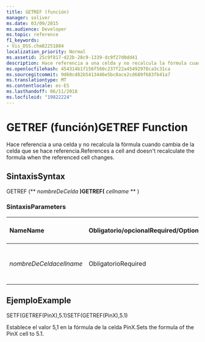 ```yaml
---
title: GETREF (función)
manager: soliver
ms.date: 03/09/2015
ms.audience: Developer
ms.topic: reference
f1_keywords:
- Vis_DSS.chm82251884
localization_priority: Normal
ms.assetid: 25c9f817-d22b-28c9-1339-dc9f27d0dd41
description: Hace referencia a una celda y no recalcula la fórmula cuando cambia de la celda que se hace referencia.
ms.openlocfilehash: 454314b1f156f560c237f22a45492978ca3c31ca
ms.sourcegitcommit: 9d60cd82b5413446e5bc8ace2cd689f683fb41a7
ms.translationtype: MT
ms.contentlocale: es-ES
ms.lasthandoff: 06/11/2018
ms.locfileid: "19822224"
---
```

# <a name="getref-function"></a><span data-ttu-id="5bcf2-103">GETREF (función)</span><span class="sxs-lookup"><span data-stu-id="5bcf2-103">GETREF Function</span></span>

<span data-ttu-id="5bcf2-104">Hace referencia a una celda y no recalcula la fórmula cuando cambia de la celda que se hace referencia.</span><span class="sxs-lookup"><span data-stu-id="5bcf2-104">References a cell and doesn't recalculate the formula when the referenced cell changes.</span></span>
  
## <a name="syntax"></a><span data-ttu-id="5bcf2-105">Sintaxis</span><span class="sxs-lookup"><span data-stu-id="5bcf2-105">Syntax</span></span>

<span data-ttu-id="5bcf2-106">GETREF (** *nombreDeCelda* **)</span><span class="sxs-lookup"><span data-stu-id="5bcf2-106">GETREF(** *cellname* ** )</span></span> 
  
### <a name="parameters"></a><span data-ttu-id="5bcf2-107">Sintaxis</span><span class="sxs-lookup"><span data-stu-id="5bcf2-107">Parameters</span></span>

|<span data-ttu-id="5bcf2-108">**Name**</span><span class="sxs-lookup"><span data-stu-id="5bcf2-108">**Name**</span></span>|<span data-ttu-id="5bcf2-109">**Obligatorio/opcional**</span><span class="sxs-lookup"><span data-stu-id="5bcf2-109">**Required/Optional**</span></span>|<span data-ttu-id="5bcf2-110">**Tipo de datos**</span><span class="sxs-lookup"><span data-stu-id="5bcf2-110">**Data Type**</span></span>|<span data-ttu-id="5bcf2-111">**Descripción**</span><span class="sxs-lookup"><span data-stu-id="5bcf2-111">**Description**</span></span>|
|:-----|:-----|:-----|:-----|
| <span data-ttu-id="5bcf2-112">_nombreDeCelda_</span><span class="sxs-lookup"><span data-stu-id="5bcf2-112">_cellname_</span></span> <br/> |<span data-ttu-id="5bcf2-113">Obligatorio</span><span class="sxs-lookup"><span data-stu-id="5bcf2-113">Required</span></span>  <br/> |<span data-ttu-id="5bcf2-114">**String**</span><span class="sxs-lookup"><span data-stu-id="5bcf2-114">**String**</span></span> <br/> |<span data-ttu-id="5bcf2-115">El nombre de la celda para obtener una referencia a.</span><span class="sxs-lookup"><span data-stu-id="5bcf2-115">The name of the cell to get a reference to.</span></span>  <br/> |
   
## <a name="example"></a><span data-ttu-id="5bcf2-116">Ejemplo</span><span class="sxs-lookup"><span data-stu-id="5bcf2-116">Example</span></span>

<span data-ttu-id="5bcf2-117">SETF(GETREF(PinX),5.1)</span><span class="sxs-lookup"><span data-stu-id="5bcf2-117">SETF(GETREF(PinX),5.1)</span></span> 
  
<span data-ttu-id="5bcf2-118">Establece el valor 5,1 en la fórmula de la celda PinX.</span><span class="sxs-lookup"><span data-stu-id="5bcf2-118">Sets the formula of the PinX cell to 5.1.</span></span> 
  

